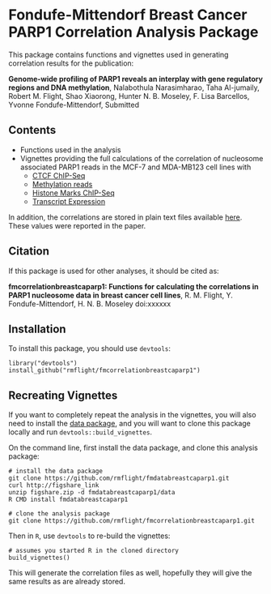 # Fondufe-Mittendorf Breast Cancer PARP1 Correlation Analysis Package

This package contains functions and vignettes used in generating correlation results for the publication:

**Genome-wide profiling of PARP1 reveals an interplay with gene regulatory regions and DNA methylation**, Nalabothula Narasimharao, Taha Al-jumaily, Robert M. Flight, Shao Xiaorong, Hunter N. B. Moseley, F. Lisa Barcellos, Yvonne Fondufe-Mittendorf, Submitted

## Contents

* Functions used in the analysis
* Vignettes providing the full calculations of the correlation of nucleosome associated PARP1 reads in the MCF-7 and MDA-MB123 cell lines with
  * [CTCF ChIP-Seq](https://rmflight.github.io/fmcorrelationbreastcaparp1/parp1_ctcf.html)
  * [Methylation reads](https://rmflight.github.io/fmcorrelationbreastcaparp1/parp1_methylation.html)
  * [Histone Marks ChIP-Seq](https://rmflight.github.io/fmcorrelationbreastcaparp1/parp1_histone_marks.html)
  * [Transcript Expression](https://rmflight.github.io/fmcorrelationbreastcaparp1/parp1_expression.html)
  
In addition, the correlations are stored in plain text files available [here](https://github.com/rmflight/fmcorrelationbreastcaparp1/tree/master/inst/correlation_tables). These values were reported in the paper.

## Citation

If this package is used for other analyses, it should be cited as:

**fmcorrelationbreastcaparp1: Functions for calculating the correlations in PARP1 nucleosome data in breast cancer cell lines**, R. M. Flight, Y. Fondufe-Mittendorf, H. N. B. Moseley doi:xxxxxx

## Installation

To install this package, you should use `devtools`:

```
library("devtools")
install_github("rmflight/fmcorrelationbreastcaparp1")
```

## Recreating Vignettes

If you want to completely repeat the analysis in the vignettes, you will also need to install the [data package](https://github.com/rmflight/fmdatabreastcaparp1), and you will want to clone this package locally and run `devtools::build_vignettes`.

On the command line, first install the data package, and clone this analysis package:

```
# install the data package
git clone https://github.com/rmflight/fmdatabreastcaparp1.git
curl http://figshare_link
unzip figshare.zip -d fmdatabreastcaparp1/data
R CMD install fmdatabreastcaparp1

# clone the analysis package
git clone https://github.com/rmflight/fmcorrelationbreastcaparp1.git
```

Then in `R`, use `devtools` to re-build the vignettes:

```
# assumes you started R in the cloned directory
build_vignettes()
```

This will generate the correlation files as well, hopefully they will give the same results as are already stored.
